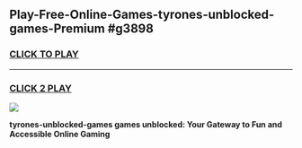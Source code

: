 
## Play-Free-Online-Games-tyrones-unblocked-games-Premium #g3898
<h3>
<a href="https://premium.freeplayer.one?title=tyrones-unblocked-games&ref=8M">CLICK TO PLAY</a></h3>
<hr>

<h3>
<a href="https://premium.freeplayer.one?title=tyrones-unblocked-games&ref=8M">CLICK 2 PLAY</a>
  
</h3>

<a href="https://premium.freeplayer.one?title=tyrones-unblocked-games&ref=8M"><img src="https://clearcache.store/games.png"></a>


**tyrones-unblocked-games games unblocked: Your Gateway to Fun and Accessible Online Gaming**

